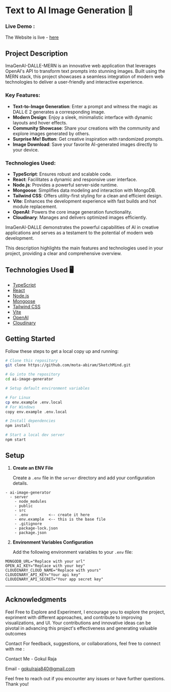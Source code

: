 # Text to AI Image Generation 🚀

### Live Demo : 

The Website is live - [here](https://imagen-dalle-mern.netlify.app/)


## Project Description

ImaGenAI-DALLE-MERN is an innovative web application that leverages OpenAI's API to transform text prompts into stunning images. Built using the MERN stack, this project showcases a seamless integration of modern web technologies to deliver a user-friendly and interactive experience.

### Key Features:

- **Text-to-Image Generation**: Enter a prompt and witness the magic as DALL·E 2 generates a corresponding image.
- **Modern Design**: Enjoy a sleek, minimalistic interface with dynamic layouts and hover effects.
- **Community Showcase**: Share your creations with the community and explore images generated by others.
- **Surprise Me! Button**: Get creative inspiration with randomized prompts.
- **Image Download**: Save your favorite AI-generated images directly to your device.

### Technologies Used:

- **TypeScript**: Ensures robust and scalable code.
- **React**: Facilitates a dynamic and responsive user interface.
- **Node.js**: Provides a powerful server-side runtime.
- **Mongoose**: Simplifies data modeling and interaction with MongoDB.
- **Tailwind CSS**: Offers utility-first styling for a clean and efficient design.
- **Vite**: Enhances the development experience with fast builds and hot module replacement.
- **OpenAI**: Powers the core image generation functionality.
- **Cloudinary**: Manages and delivers optimized images efficiently.

ImaGenAI-DALLE demonstrates the powerful capabilities of AI in creative applications and serves as a testament to the potential of modern web development.


This description highlights the main features and technologies used in your project, providing a clear and comprehensive overview.

## Technologies Used 🖥️

- [TypeScript](https://www.typescriptlang.org/)
- [React](https://reactjs.org/)
- [Node.js](https://nodejs.org/en)
- [Mongoose](https://mongoosejs.com/)
- [Tailwind CSS](https://tailwindcss.com/)
- [Vite](https://vitejs.dev)
- [OpenAI](https://openai.com/)
- [Cloudinary](https://cloudinary.com/)

## Getting Started

Follow these steps to get a local copy up and running:

```bash
# Clone this repository
git clone https://github.com/mota-abiram/SketchMind.git

# Go into the repository
cd ai-image-generator

# Setup default environment variables

# For Linux
cp env.example .env.local
# For Windows
copy env.example .env.local

# Install dependencies
npm install

# Start a local dev server
npm start
```

## Setup

1. **Create an ENV File**

   Create a `.env` file in the `server` directory and add your configuration details.

```plaintext
- ai-image-generator
  - server
    - node_modules
    - public
    - src
    - .env         <-- create it here
    - env.example  <-- this is the base file
    - .gitignore
    - package-lock.json
    - package.json
```

2. **Environment Variables Configuration**

   Add the following environment variables to your `.env` file:

```env
MONGODB_URL="Replace with your url"
OPEN_AI_KEY="Replace with your key"
CLOUDINARY_CLOUD_NAME="Replace with yours"
CLOUDINARY_API_KEY="Your api key"
CLOUDINARY_API_SECRET="Your app secret key"
```

---

## Acknowledgments

Feel Free to Explore and Experiment, I encourage you to explore the project, expriment with different approaches, and contribute to improving visualizations, and UI. Your contributions and innovative ideas can be pivotal in advancing this project's effectiveness and generating valuable outcomes

Contact
For feedback, suggestions, or collaborations, feel free to connect with me :

Contact Me - Gokul Raja

Email - gokulraja840@gmail.com

Feel free to reach out if you encounter any issues or have further questions. Thank you!
